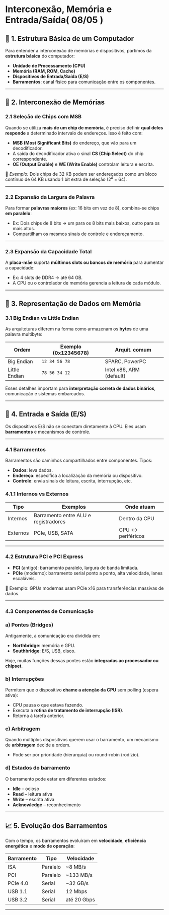 # **Interconexão, Memória e Entrada/Saída( 08/05 )**

## 🔰 1. Estrutura Básica de um Computador

Para entender a interconexão de memórias e dispositivos, partimos da **estrutura básica** do computador:

- **Unidade de Processamento (CPU)**
- **Memória (RAM, ROM, Cache)**
- **Dispositivos de Entrada/Saída (E/S)**
- **Barramentos**: canal físico para comunicação entre os componentes.

---

## 🧠 2. Interconexão de Memórias

### 2.1 Seleção de Chips com MSB

Quando se utiliza **mais de um chip de memória**, é preciso definir **qual deles responde** a determinado intervalo de endereços. Isso é feito com:

- **MSB (Most Significant Bits)** do endereço, que vão para um decodificador.
- A saída do decodificador ativa o sinal **CS (Chip Select)** do chip correspondente.
- **OE (Output Enable)** e **WE (Write Enable)** controlam leitura e escrita.

📌 *Exemplo:* Dois chips de 32 KB podem ser endereçados como um bloco contínuo de 64 KB usando 1 bit extra de seleção (2⁶ = 64).

---

### 2.2 Expansão da Largura de Palavra

Para formar **palavras maiores** (ex: 16 bits em vez de 8), combina-se chips **em paralelo**:

- Ex: Dois chips de 8 bits → um para os 8 bits mais baixos, outro para os mais altos.
- Compartilham os mesmos sinais de controle e endereçamento.

---

### 2.3 Expansão da Capacidade Total

A **placa-mãe** suporta **múltimos slots ou bancos de memória** para aumentar a capacidade:

- Ex: 4 slots de DDR4 → até 64 GB.
- A CPU ou o controlador de memória gerencia a leitura de cada módulo.

---

## 🏁 3. Representação de Dados em Memória

### 3.1 Big Endian vs Little Endian

As arquiteturas diferem na forma como armazenam os **bytes** de uma palavra multibyte:

| Ordem | Exemplo (0x12345678) | Arquit. comum |
| --- | --- | --- |
| Big Endian | `12 34 56 78` | SPARC, PowerPC |
| Little Endian | `78 56 34 12` | Intel x86, ARM (default) |

Esses detalhes importam para **interpretação correta de dados binários**, comunicação e sistemas embarcados.

---

## 🔌 4. Entrada e Saída (E/S)

Os dispositivos E/S não se conectam diretamente à CPU. Eles usam **barramentos** e mecanismos de controle.

---

### 4.1 Barramentos

Barramentos são caminhos compartilhados entre componentes. Tipos:

- **Dados**: leva dados.
- **Endereço**: especifica a localização da memória ou dispositivo.
- **Controle**: envia sinais de leitura, escrita, interrupção, etc.

### 4.1.1 Internos vs Externos

| Tipo | Exemplos | Onde atuam |
| --- | --- | --- |
| Internos | Barramento entre ALU e registradores | Dentro da CPU |
| Externos | PCIe, USB, SATA | CPU ↔ periféricos |

---

### 4.2 Estrutura PCI e PCI Express

- **PCI** (antigo): barramento paralelo, largura de banda limitada.
- **PCIe** (moderno): barramento serial ponto a ponto, alta velocidade, lanes escaláveis.

📌 Exemplo: GPUs modernas usam PCIe x16 para transferências massivas de dados.

---

### 4.3 Componentes de Comunicação

### a) **Pontes (Bridges)**

Antigamente, a comunicação era dividida em:

- **Northbridge**: memória e GPU.
- **Southbridge**: E/S, USB, disco.

Hoje, muitas funções dessas pontes estão **integradas ao processador ou chipset**.

### b) **Interrupções**

Permitem que o dispositivo **chame a atenção da CPU** sem polling (espera ativa):

- CPU pausa o que estava fazendo.
- Executa a **rotina de tratamento de interrupção (ISR)**.
- Retorna à tarefa anterior.

### c) **Arbitragem**

Quando múltiplos dispositivos querem usar o barramento, um mecanismo de **arbitragem** decide a ordem.

- Pode ser por prioridade (hierarquia) ou round-robin (rodízio).

### d) **Estados do barramento**

O barramento pode estar em diferentes estados:

- **Idle** – ocioso
- **Read** – leitura ativa
- **Write** – escrita ativa
- **Acknowledge** – reconhecimento

---

## 📈 5. Evolução dos Barramentos

Com o tempo, os barramentos evoluíram em **velocidade**, **eficiência energética** e **modo de operação**:

| Barramento | Tipo | Velocidade |
| --- | --- | --- |
| ISA | Paralelo | ~8 MB/s |
| PCI | Paralelo | ~133 MB/s |
| PCIe 4.0 | Serial | ~32 GB/s |
| USB 1.1 | Serial | 12 Mbps |
| USB 3.2 | Serial | até 20 Gbps |

---
